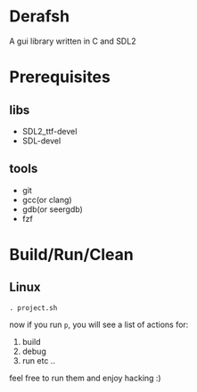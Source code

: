 # Derafsh
A gui library written in C and SDL2

# Prerequisites
## libs
- SDL2_ttf-devel
- SDL-devel

## tools
- git
- gcc(or clang)
- gdb(or seergdb)
- fzf

# Build/Run/Clean
## Linux
`. project.sh`

now if you run `p`, you will see a list of actions for:
1. build
2. debug
3. run
etc ..

feel free to run them and enjoy hacking :)

